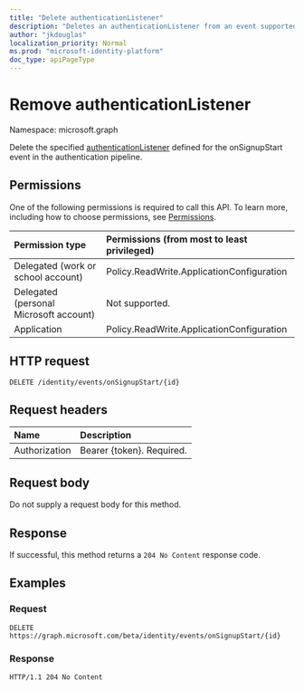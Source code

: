 ```yaml
---
title: "Delete authenticationListener"
description: "Deletes an authenticationListener from an event supported by an authenticationEventsPolicy."
author: "jkdouglas"
localization_priority: Normal
ms.prod: "microsoft-identity-platform"
doc_type: apiPageType
---
```


# Remove authenticationListener

Namespace: microsoft.graph

Delete the specified [authenticationListener](../resources/authenticationlistener.md) defined for the onSignupStart event in the authentication pipeline.

## Permissions

One of the following permissions is required to call this API. To learn more, including how to choose permissions, see [Permissions](/graph/permissions-reference).

|Permission type|Permissions (from most to least privileged)|
|:---|:---|
|Delegated (work or school account)|Policy.ReadWrite.ApplicationConfiguration|
|Delegated (personal Microsoft account)|Not supported.|
|Application|Policy.ReadWrite.ApplicationConfiguration|

## HTTP request

<!-- {
  "blockType": "ignored"
}
-->

``` http
DELETE /identity/events/onSignupStart/{id}
```

## Request headers

|Name|Description|
|:---|:---|
|Authorization|Bearer {token}. Required.|

## Request body

Do not supply a request body for this method.

## Response

If successful, this method returns a `204 No Content` response code.

## Examples

### Request

<!-- {
  "blockType": "request",
  "name": "delete_onsignupstart_from_authenticationeventspolicy"
}
-->

``` http
DELETE https://graph.microsoft.com/beta/identity/events/onSignupStart/{id}
```

### Response

<!-- {
  "blockType": "response",
  "truncated": true
}
-->

``` http
HTTP/1.1 204 No Content
```
